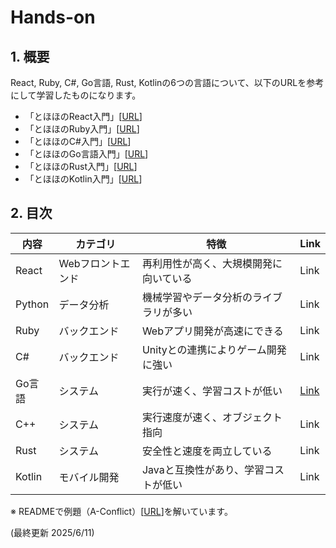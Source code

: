 # Hands-on

## 1. 概要
React, Ruby, C#, Go言語, Rust, Kotlinの6つの言語について、以下のURLを参考にして学習したものになります。<br>
- 「とほほのReact入門」[[URL](https://www.tohoho-web.com/ex/react.html)]
- 「とほほのRuby入門」[[URL](https://www.tohoho-web.com/ruby/index.html)]
- 「とほほのC#入門」[[URL](https://www.tohoho-web.com/ex/c-sharp.html)]
- 「とほほのGo言語入門」[[URL](https://www.tohoho-web.com/ex/golang.html)]
- 「とほほのRust入門」[[URL](https://www.tohoho-web.com/ex/rust.html)]
- 「とほほのKotlin入門」[[URL](https://www.tohoho-web.com/ex/kotlin.html)]

## 2. 目次
| 内容 | カテゴリ | 特徴 | Link |
|--|--|--|--|
| React | Webフロントエンド | 再利用性が高く、大規模開発に向いている | Link |
| Python | データ分析 | 機械学習やデータ分析のライブラリが多い | Link |
| Ruby | バックエンド | Webアプリ開発が高速にできる | Link |
| C# | バックエンド | Unityとの連携によりゲーム開発に強い | Link |
| Go言語 | システム | 実行が速く、学習コストが低い | [Link](https://github.com/j329nish/Hands-On/tree/main/Go#go%E8%A8%80%E8%AA%9E) |
| C++ | システム | 実行速度が速く、オブジェクト指向 | Link |
| Rust | システム | 安全性と速度を両立している | Link |
| Kotlin | モバイル開発 | Javaと互換性があり、学習コストが低い | Link |

※ READMEで例題（A-Conflict）[[URL](https://atcoder.jp/contests/abc409/tasks/abc409_a)]を解いています。

(最終更新 2025/6/11)
